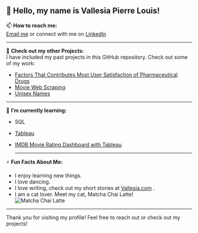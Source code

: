 <!--
**Vsia/Vsia** is a ✨ _special_ ✨ repository because its `README.md` (this file) appears on your GitHub profile.

Here are some ideas to get you started:

- 🔭 I’m currently working on ...
- 🌱 I’m currently learning ...
- 👯 I’m looking to collaborate on ...
- 🤔 I’m looking for help with ...
- 💬 Ask me about ...
- 📫 How to reach me: ...
- 😄 Pronouns: ...
- ⚡ Fun fact: ...
-->

## 👋 Hello, my name is Vallesia Pierre Louis!

📫 **How to reach me:**  
[Email me](mailto:Vallesia.pierrelouis@yahoo.com) or connect with me on [LinkedIn](https://www.linkedin.com/in/vallesia-pierre-louis)

---

🔭 **Check out my other Projects:**  
I have included my past projects in this GitHub repository. Check out some of my work:

- [Factors That Contributes Most User Satisfaction of Pharmaceutical Drugs](https://github.com/Vsia/Factors-for-drugs)
- [Movie Web Scraping](https://github.com/Vsia/scraping)  
- [Unisex Names](https://github.com/Vsia/unisex_names)

---
🌱 **I’m currently learning:**  
- SQL
- [Tableau](https://public.tableau.com/app/profile/vallesia.pierre.louis/vizzes)
- [IMDB Movie Rating Dashboard with Tableau ](https://public.tableau.com/app/profile/vallesia.pierre.louis/viz/IMDBMovieRating_17385510143440/Dashboard1)

  ---
⚡ **Fun Facts About Me:**  
- I enjoy learning new things.
- I love dancing.
- I love writing, check out my short stories at [Vallesia.com](http://Vallesia.com) .
- I am a cat lover. Meet my cat, Matcha Chai Latte!  
![Matcha Chai Latte](https://github.com/user-attachments/assets/53163e43-aa46-4c35-bd79-4443056372c1)

---


<!--
👯 **I’m looking to collaborate on:**  
- **Statitsical Analysis :** I am interested in contributing to open source projects where I can learn from experienced developers and apply my skills.
- **Data Science & Analysis:** I’d love to collaborate with others on data science projects, particularly in areas like machine learning, data visualization, or web scraping.
- **Web Development:** I'm eager to work with teams on web development projects that focus on user experience and efficient design.
- **Learning Opportunities:** I’m open to collaborating on any projects that can help me grow professionally and learn new technologies.

🤔 **I’m looking for help with:**  
[You can mention any projects or topics where you need assistance.]

💬 **Ask me about:**  
[Include topics you are comfortable discussing or sharing your knowledge about.]

---
-->

Thank you for visiting my profile! Feel free to reach out or check out my projects!
